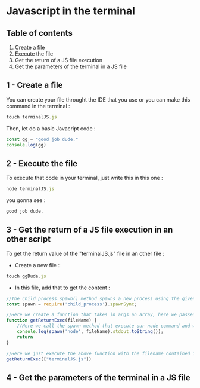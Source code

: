 # Javascript in the terminal

## Table of contents

1. Create a file
2. Execute the file
3. Get the return of a JS file execution
4. Get the parameters of the terminal in a JS file

## 1 - Create a file

You can create your file throught the IDE that you use or you can make this command in the terminal :

```js
touch terminalJS.js
```

Then, let do a basic Javacript code :

```js
const gg = "good job dude."
console.log(gg)
```

## 2 - Execute the file

To execute that code in your terminal, just write this in this one :

```js
node terminalJS.js
```

you gonna see :

```js
good job dude.
```

## 3 - Get the return of a JS file execution in an other script

To get the return value of the "terminalJS.js" file in an other file :

- Create a new file :

```js
touch ggDude.js
```

- In this file, add that to get the content :

```js
//The child_process.spawn() method spawns a new process using the given command, with command-line arguments in args, but the spawnAsync function will not return until the child process has fully closed.
const spawn = require('child_process').spawnSync;

//Here we create a function that takes in args an array, here we passed just the filename and no more because terminalJS.js file don't need argument
function getReturnExec(fileName) {
    //Here we call the spawn method that execute our node command and we log the result
    console.log(spawn('node', fileName).stdout.toString());
    return 
}

//Here we just execute the above function with the filename contained in an array
getReturnExec(["terminalJS.js"])
```

## 4 - Get the parameters of the terminal in a JS file
